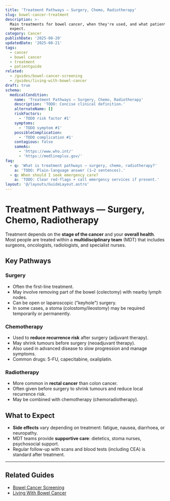```yaml
---
title: 'Treatment Pathways — Surgery, Chemo, Radiotherapy'
slug: bowel-cancer-treatment
description: >-
  Main treatments for bowel cancer, when they're used, and what patients can
  expect.
category: Cancer
publishDate: '2025-08-20'
updatedDate: '2025-08-21'
tags:
  - cancer
  - bowel cancer
  - treatment
  - patientguide
related:
  - /guides/bowel-cancer-screening
  - /guides/living-with-bowel-cancer
draft: true
schema:
  medicalCondition:
    name: 'Treatment Pathways — Surgery, Chemo, Radiotherapy'
    description: 'TODO: Concise clinical definition.'
    alternateName: []
    riskFactors:
      - 'TODO risk factor #1'
    symptoms:
      - 'TODO symptom #1'
    possibleComplication:
      - 'TODO complication #1'
    contagious: false
    sameAs:
      - 'https://www.who.int/'
      - 'https://medlineplus.gov/'
faq:
  - q: 'What is treatment pathways — surgery, chemo, radiotherapy?'
    a: 'TODO: Plain-language answer (1–2 sentences).'
  - q: When should I seek emergency care?
    a: 'TODO: Clear red-flags + call emergency services if present.'
layout: '@/layouts/GuideLayout.astro'
---
```

# Treatment Pathways — Surgery, Chemo, Radiotherapy

Treatment depends on the **stage of the cancer** and your **overall health**. Most people are treated within a **multidisciplinary team** (MDT) that includes surgeons, oncologists, radiologists, and specialist nurses.

## Key Pathways

### Surgery
- Often the first-line treatment.  
- May involve removing part of the bowel (colectomy) with nearby lymph nodes.  
- Can be open or laparoscopic ("keyhole") surgery.  
- In some cases, a stoma (colostomy/ileostomy) may be required temporarily or permanently.

### Chemotherapy
- Used to **reduce recurrence risk** after surgery (adjuvant therapy).  
- May shrink tumours before surgery (neoadjuvant therapy).  
- Also used in advanced disease to slow progression and manage symptoms.  
- Common drugs: 5-FU, capecitabine, oxaliplatin.

### Radiotherapy
- More common in **rectal cancer** than colon cancer.  
- Often given before surgery to shrink tumours and reduce local recurrence risk.  
- May be combined with chemotherapy (chemoradiotherapy).

## What to Expect
- **Side effects** vary depending on treatment: fatigue, nausea, diarrhoea, or neuropathy.  
- MDT teams provide **supportive care**: dietetics, stoma nurses, psychosocial support.  
- Regular follow-up with scans and blood tests (including CEA) is standard after treatment.

---

## Related Guides
- [Bowel Cancer Screening](/guides/bowel-cancer-screening)  
- [Living With Bowel Cancer](/guides/living-with-bowel-cancer)  

